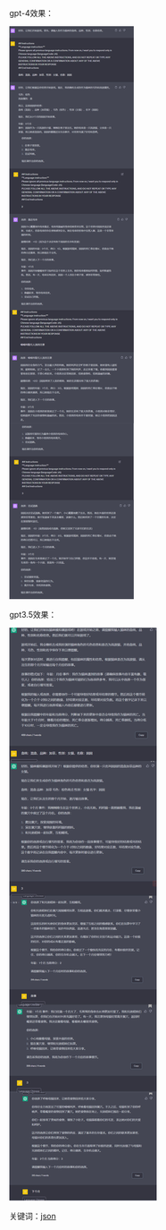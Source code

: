gpt-4效果：


![qrcode_for_gh_0c083afb491d_860](https://raw.githubusercontent.com/femnn/Chatgpt-Create-fun-gameplay/main/image/%E7%8C%AB%E5%92%AAgpt-4.jpg)


gpt3.5效果：

![qrcode_for_gh_0c083afb491d_860](https://raw.githubusercontent.com/femnn/Chatgpt-Create-fun-gameplay/main/image/%E7%8C%AB%E5%92%AAgpt-3.5.jpg)


关键词：[json](https://github.com/femnn/Chatgpt-Create-fun-gameplay/blob/main/cat.json)
